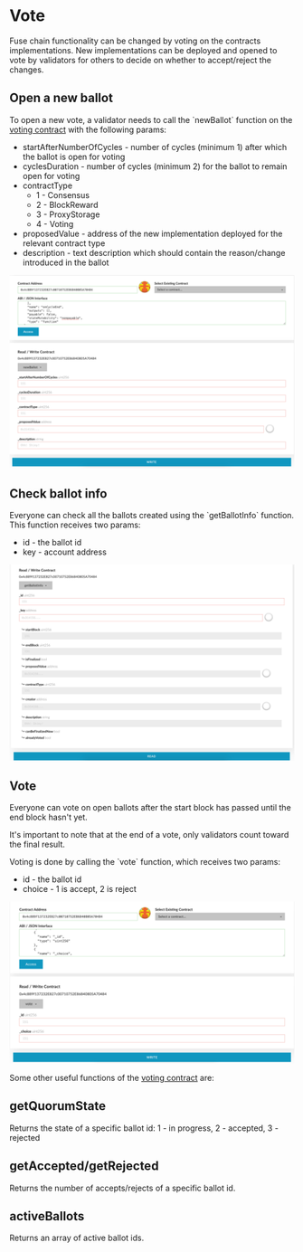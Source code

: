 # Vote

Fuse chain functionality can be changed by voting on the contracts implementations. New implementations can be deployed and opened to vote by validators for others to decide on whether to accept/reject the changes.

## Open a new ballot

To open a new vote, a validator needs to call the \`newBallot\` function on the [voting contract](https://explorer.fuse.io/address/0x4c889f137232E827c00710752E86840805A70484) with the following params:

* startAfterNumberOfCycles - number of cycles (minimum 1) after which the ballot is open for voting
* cyclesDuration - number of cycles (minimum 2) for the ballot to remain open for voting
* contractType
  * 1 - Consensus
  * 2 - BlockReward
  * 3 - ProxyStorage
  * 4 - Voting
* proposedValue - address of the new implementation deployed for the relevant contract type
* description - text description which should contain the reason/change introduced in the ballot

![new ballot](<../../.gitbook/assets/image (18).png>)

## Check ballot info

Everyone can check all the ballots created using the \`getBallotInfo\` function. This function receives two params:

* id - the ballot id
* key - account address

![getBallotInfo](<../../.gitbook/assets/image (7).png>)

## Vote

Everyone can vote on open ballots after the start block has passed until the end block hasn't yet.

It's important to note that at the end of a vote, only validators count toward the final result.

Voting is done by calling the \`vote\` function, which receives two params:

* id - the ballot id
* choice - 1 is accept, 2 is reject

![vote](<../../.gitbook/assets/image (23).png>)



Some other useful functions of the [voting contract](https://explorer.fuse.io/address/0x4c889f137232E827c00710752E86840805A70484) are:

## getQuorumState

Returns the state of a specific ballot id: 1 - in progress, 2 - accepted, 3 - rejected

## getAccepted/getRejected

Returns the number of accepts/rejects of a specific ballot id.

## activeBallots

Returns an array of active ballot ids.
